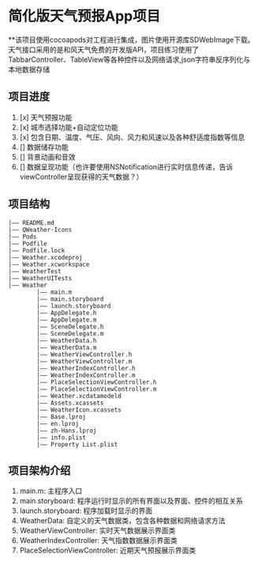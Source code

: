 #  简化版天气预报App项目
**该项目使用cocoapods对工程进行集成，图片使用开源库SDWebImage下载。天气接口采用的是和风天气免费的开发版API，项目练习使用了TabbarController、TableView等各种控件以及网络请求,json字符串反序列化与本地数据存储

## 项目进度
1. [x] 天气预报功能
2. [x] 城市选择功能+自动定位功能
3. [x] 包含日期、温度、气压、风向、风力和风速以及各种舒适度指数等信息
4. [] 数据储存功能
5. [] 背景动画和音效
6. [] 数据呈现功能（也许要使用NSNotification进行实时信息传递，告诉viewController呈现获得的天气数据？）

## 项目结构
    |—— README.md
    |—— QWeather-Icons
    |—— Pods
    |—— Podfile
    |—— Podfile.lock
    |—— Weather.xcodeproj
    |—— Weather.xcworkspace
    |—— WeatherTest
    |—— WeatherUITests
    |—— Weather
            |—— main.m
            |—— main.storyboard
            |—— launch.storyboard
            |—— AppDelegate.h
            |—— AppDelegate.m
            |—— SceneDelegate.h
            |—— SceneDelegate.m
            |—— WeatherData.h
            |—— WeatherData.m
            |—— WeatherViewController.h
            |—— WeatherViewController.m
            |—— WeatherIndexController.h
            |—— WeatherIndexController.m
            |—— PlaceSelectionViewController.h
            |—— PlaceSelectionViewController.m
            |—— Weather.xcdatamodeld
            |—— Assets.xcassets
            |—— WeatherIcon.xcassets
            |—— Base.lproj
            |—— en.lproj
            |—— zh-Hans.lproj
            |—— info.plist
            |—— Property List.plist

## 项目架构介绍
1. main.m: 主程序入口
2. main.storyboard: 程序运行时显示的所有界面以及界面、控件的相互关系
3. launch.storyboard: 程序加载时显示的界面
4. WeatherData: 自定义的天气数据类，包含各种数据和网络请求方法
5. WeatherViewController: 实时天气数据展示界面类
6. WeatherIndexController: 天气指数数据展示界面类
7. PlaceSelectionViewController: 近期天气预报展示界面类

    

